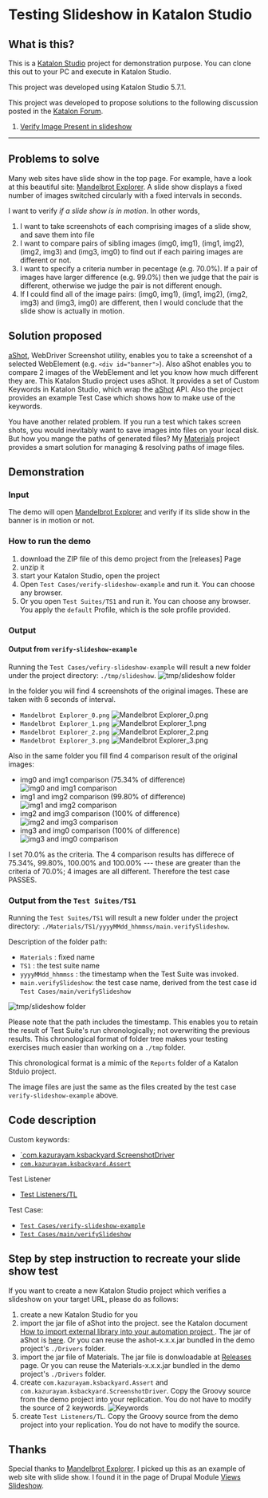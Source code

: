 Testing Slideshow in Katalon Studio
=====

## What is this?

This is a [Katalon Studio](https://www.katalon.com/) project for demonstration purpose. You can clone this out to your PC and execute in Katalon Studio.

This project was developed using Katalon Studio 5.7.1.

This project was developed to propose solutions to the following discussion posted in the [Katalon Forum](https://forum.katalon.com/discussions).

1. [Verify Image Present in slideshow](https://forum.katalon.com/discussion/9985/verify-image-present-in-slideshow-)

----

## Problems to solve

Many web sites have slide show in the top page. For example, have a look at this beautiful site: [Mandelbrot Explorer](https://www.mandel.org.uk/). A slide show displays a fixed number of images switched circularly with a fixed intervals in seconds.

I want to verify *if a slide show is in motion*. In other words,

1. I want to take screenshots of each comprising images of a slide show, and save them into file
2. I want to compare pairs of sibling images (img0, img1), (img1, img2), (img2, img3) and (img3, img0) to find out if each pairing images are different or not.
3. I want to specify a criteria number in pecentage (e.g. 70.0%). If a pair of images have larger difference (e.g. 99.0%) then we judge that the pair is different, otherwise we judge the pair is not different enough.
4. If I could find all of the image pairs: (img0, img1), (img1, img2), (img2, img3) and (img3, img0) are different, then I would conclude that the slide show is actually in motion.

## Solution proposed

[aShot](https://github.com/yandex-qatools/ashot), WebDriver Screenshot utility, enables you to take a screenshot of a selected WebElement (e.g. `<div id="banner">`). Also aShot enables you to compare 2 images of the WebElement and let you know how much different they are. This Katalon Studio project uses aShot. It provides a set of Custom Keywords in Katalon Studio, which wrap the [aShot](https://github.com/yandex-qatools/ashot) API. Also the project provides an example Test Case which shows how to make use of the keywords.

You have another related problem. If you run a test which takes screen shots, you would inevitably want to save images into files on your local disk. But how you mange the paths of generated files? My [Materials](https://github.com/kazurayam/Materials) project provides a smart solution for managing & resolving paths of image files.

## Demonstration

### Input

The demo will open [Mandelbrot Explorer](https://www.mandel.org.uk/) and verify if its slide show in the banner is in motion or not.

### How to run the demo

1. download the ZIP file of this demo project from the [releases] Page
2. unzip it
3. start your Katalon Studio, open the project
4. Open `Test Cases/verify-slideshow-example` and run it. You can choose any browser.
5. Or you open `Test Suites/TS1` and run it. You can choose any browser. You apply the `default` Profile, which is the sole profile provided.  

### Output

#### Output from `verify-slideshow-example`

Running the `Test Cases/vefiry-slideshow-example` will result a new folder under the project directory: `./tmp/slideshow`.
![tmp/slideshow folder](docs/images/screenshots_in_tmp_slideshow.png)

In the folder you will find 4 screenshots of the original images. These are taken with 6 seconds of interval.
- `Mandelbrot Explorer_0.png` ![`Mandelbrot Explorer_0.png`](docs/images/slideshow/Mandelbrot%20Explorer_0.png)
- `Mandelbrot Explorer_1.png` ![`Mandelbrot Explorer_1.png`](docs/images/slideshow/Mandelbrot%20Explorer_1.png)
- `Mandelbrot Explorer_2.png` ![`Mandelbrot Explorer_2.png`](docs/images/slideshow/Mandelbrot%20Explorer_2.png)
- `Mandelbrot Explorer_3.png` ![`Mandelbrot Explorer_3.png`](docs/images/slideshow/Mandelbrot%20Explorer_3.png)

Also in the same folder you fill find 4 comparison result of the original images:
- img0 and img1 comparison (75.34% of difference)![img0 and img1 comparison](docs/images/slideshow/Mandelbrot%20Explorer_diff_0x1%2875.34%29.png)
- img1 and img2 comparison (99.80% of difference) ![img1 and img2 comparison](docs/images/slideshow/Mandelbrot%20Explorer_diff_1x2%2899.80%29.png)
- img2 and img3 comparison (100% of difference) ![img2 and img3 comparison](docs/images/slideshow/Mandelbrot%20Explorer_diff_2x3%28100.00%29.png)
- img3 and img0 comparison (100% of difference) ![img3 and img0 comparison](docs/images/slideshow/Mandelbrot%20Explorer_diff_3x0%28100.00%29.png)

I set 70.0% as the criteria. The 4 comparison results has differece of 75.34%, 99.80%, 100.00% and 100.00% --- these are greater than the criteria of 70.0%; 4 images are all different. Therefore the test case PASSES.


### Output from the `Test Suites/TS1`

Running the `Test Suites/TS1` will result a new folder under the project directory: `./Materials/TS1/yyyyMMdd_hhmmss/main.verifySlideshow`.

Description of the folder path:
- `Materials` : fixed name
- `TS1` : the test suite name
- `yyyyMMdd_hhmmss` : the timestamp when the Test Suite was invoked.
- `main.verifySlideshow`: the test case name, derived from the test case id `Test Cases/main/verifySlideshow`

![tmp/slideshow folder](docs/images/screenshots_in_Materials.png)

Please note that the path includes the timestamp. This enables you to retain the result of Test Suite's run chronologically; not overwriting the previous results. This chronological format of folder tree makes your testing exercises much easier than working on a `./tmp` folder.

This chronological format is a  mimic of the `Reports` folder of a Katalon Stduio project.

The image files are just the same as the files created by the test case `verify-slideshow-example` above.

## Code description

Custom keywords:

- [`com.kazurayam.ksbackyard.ScreenshotDriver](Keywords/com/kazurayam/ksbackyard/ScreenshotDriver.groovy)
- [`com.kazurayam.ksbackyard.Assert`](Keywords/com/kazurayam/ksbackyard/Assert.groovy)

Test Listener

- [Test Listeners/TL](Test%20Listeners/TL.groovy)

Test Case:

- [`Test Cases/verify-slideshow-example`](Scripts/verify-slideshow-example/Scirpt1539662348280.groovy)
- [`Test Cases/main/verifySlideshow`](Scripts/main/verifySlideshow/Script1539664567499.groovy)

## Step by step instruction to recreate your slide show test

If you want to create a new Katalon Studio project which verifies a slideshow on your target URL, please do as follows:

1. create a new Katalon Studio for you
2. import the jar file of aShot into the project. see the Katalon document [How to import external library into your automation project ](https://docs.katalon.com/katalon-studio/tutorials/import_java_library.html). The jar of aShot is [here](https://mvnrepository.com/artifact/ru.yandex.qatools.ashot/ashot/1.5.4). Or you can reuse the ashot-x.x.x.jar bundled in the demo project's  `./Drivers` folder.
3. import the jar file of Materials. The jar file is donwloadable at [Releases](https://github.com/kazurayam/Materials/releases) page. Or you can reuse the Materials-x.x.x.jar bundled in the demo project's `./Drivers` folder.
4. create `com.kazurayam.ksbackyard.Assert` and `com.kazurayam.ksbackyard.ScreenshotDriver`. Copy the Groovy source from the demo project into your replication. You do not have to modify the source of 2 keywords. ![Keywords](docs/images/Keywords.PNG)
5. create `Test Listeners/TL`. Copy the Groovy source from the demo project into your replication. You do not have to modify the source.







## Thanks

Special thanks to [Mandelbrot Explorer](https://www.mandel.org.uk/). I picked up this as an example of web site with slide show. I found it in the page of Drupal Module [Views Slideshow](https://www.drupal.org/project/views_slideshow).
